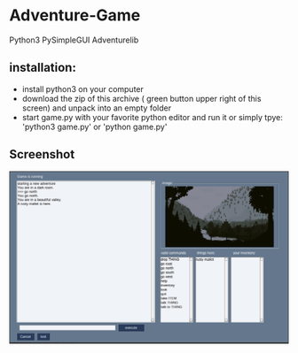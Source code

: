 # Adventure-Game
Python3 PySimpleGUI Adventurelib

## installation:
  * install python3 on your computer
  * download the zip of this archive ( green button upper right of this screen) and unpack into an empty folder
  * start game.py with your favorite python editor and run it or simply tpye: 'python3 game.py' or 'python game.py'


## Screenshot

![screnshot.png](screnshot.png)

